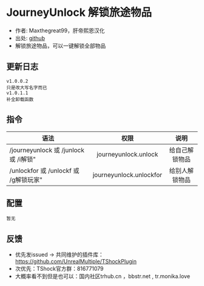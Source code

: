 # JourneyUnlock 解锁旅途物品

- 作者: Maxthegreat99，肝帝熙恩汉化
- 出处: [github](https://github.com/Maxthegreat99/journeyUnlock)
- 解锁旅途物品，可以一键解锁全部物品

## 更新日志

```
v1.0.0.2
只是改大写名字而已
v1.0.1.1
补全卸载函数
```

## 指令

| 语法           |        权限         |   说明   |
| -------------- | :-----------------: | :------: |
| /journeyunlock 或 /junlock 或 /i解锁" |  journeyunlock.unlock  | 给自己解锁物品|
| /unlockfor 或 /unlockf 或 /g解锁玩家" |  journeyunlock.unlockfor  | 给别人解锁物品|

## 配置

```
暂无
```
## 反馈
- 优先发issued -> 共同维护的插件库：https://github.com/UnrealMultiple/TShockPlugin
- 次优先：TShock官方群：816771079
- 大概率看不到但是也可以：国内社区trhub.cn ，bbstr.net , tr.monika.love

